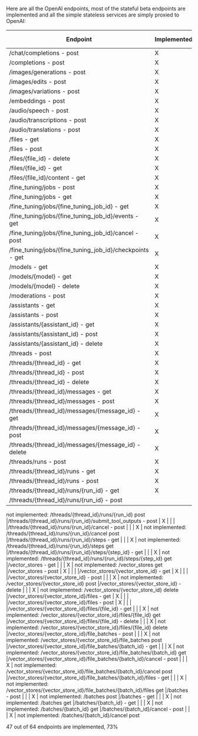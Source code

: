 Here are all the OpenAI endpoints, most of the stateful beta endpoints are implemented and all the simple stateless services are simply proxied to OpenAI:

|Endpoint | Implemented | Stateless / Proxy | Roadmap|
|---------|-------------|-----------------|--------|
|/chat/completions - post | X | X |  | 
|/completions - post | X | X |  | 
|/images/generations - post | X | X |  | 
|/images/edits - post | X | X |  | 
|/images/variations - post | X | X |  | 
|/embeddings - post | X | X |  | 
|/audio/speech - post | X | X |  | 
|/audio/transcriptions - post | X | X |  | 
|/audio/translations - post | X | X |  | 
|/files - get | X |  |  | 
|/files - post | X |  |  | 
|/files/{file_id} - delete | X |  |  | 
|/files/{file_id} - get | X |  |  | 
|/files/{file_id}/content - get | X |  |  | 
|/fine_tuning/jobs - post | X | X |  | 
|/fine_tuning/jobs - get | X | X |  | 
|/fine_tuning/jobs/{fine_tuning_job_id} - get | X | X |  | 
|/fine_tuning/jobs/{fine_tuning_job_id}/events - get | X | X |  | 
|/fine_tuning/jobs/{fine_tuning_job_id}/cancel - post | X | X |  | 
|/fine_tuning/jobs/{fine_tuning_job_id}/checkpoints - get | X | X |  | 
|/models - get | X |  |  | 
|/models/{model} - get | X |  |  | 
|/models/{model} - delete | X |  |  | 
|/moderations - post | X | X |  | 
|/assistants - get | X |  |  | 
|/assistants - post | X |  |  | 
|/assistants/{assistant_id} - get | X |  |  | 
|/assistants/{assistant_id} - post | X |  |  | 
|/assistants/{assistant_id} - delete | X |  |  | 
|/threads - post | X |  |  | 
|/threads/{thread_id} - get | X |  |  | 
|/threads/{thread_id} - post | X |  |  | 
|/threads/{thread_id} - delete | X |  |  | 
|/threads/{thread_id}/messages - get | X |  |  | 
|/threads/{thread_id}/messages - post | X |  |  | 
|/threads/{thread_id}/messages/{message_id} - get | X |  |  | 
|/threads/{thread_id}/messages/{message_id} - post | X |  |  | 
|/threads/{thread_id}/messages/{message_id} - delete | X |  |  | 
|/threads/runs - post | X |  |  | 
|/threads/{thread_id}/runs - get | X |  |  | 
|/threads/{thread_id}/runs - post | X |  |  | 
|/threads/{thread_id}/runs/{run_id} - get | X |  |  | 
|/threads/{thread_id}/runs/{run_id} - post | |  | X | 
not implemented: /threads/{thread_id}/runs/{run_id} post
|/threads/{thread_id}/runs/{run_id}/submit_tool_outputs - post | X |  |  | 
|/threads/{thread_id}/runs/{run_id}/cancel - post | |  | X | 
not implemented: /threads/{thread_id}/runs/{run_id}/cancel post
|/threads/{thread_id}/runs/{run_id}/steps - get | |  | X | 
not implemented: /threads/{thread_id}/runs/{run_id}/steps get
|/threads/{thread_id}/runs/{run_id}/steps/{step_id} - get | |  | X | 
not implemented: /threads/{thread_id}/runs/{run_id}/steps/{step_id} get
|/vector_stores - get | |  | X | 
not implemented: /vector_stores get
|/vector_stores - post | X |  |  | 
|/vector_stores/{vector_store_id} - get | X |  |  | 
|/vector_stores/{vector_store_id} - post | |  | X | 
not implemented: /vector_stores/{vector_store_id} post
|/vector_stores/{vector_store_id} - delete | |  | X | 
not implemented: /vector_stores/{vector_store_id} delete
|/vector_stores/{vector_store_id}/files - get | X |  |  | 
|/vector_stores/{vector_store_id}/files - post | X |  |  | 
|/vector_stores/{vector_store_id}/files/{file_id} - get | |  | X | 
not implemented: /vector_stores/{vector_store_id}/files/{file_id} get
|/vector_stores/{vector_store_id}/files/{file_id} - delete | |  | X | 
not implemented: /vector_stores/{vector_store_id}/files/{file_id} delete
|/vector_stores/{vector_store_id}/file_batches - post | |  | X | 
not implemented: /vector_stores/{vector_store_id}/file_batches post
|/vector_stores/{vector_store_id}/file_batches/{batch_id} - get | |  | X | 
not implemented: /vector_stores/{vector_store_id}/file_batches/{batch_id} get
|/vector_stores/{vector_store_id}/file_batches/{batch_id}/cancel - post | |  | X | 
not implemented: /vector_stores/{vector_store_id}/file_batches/{batch_id}/cancel post
|/vector_stores/{vector_store_id}/file_batches/{batch_id}/files - get | |  | X | 
not implemented: /vector_stores/{vector_store_id}/file_batches/{batch_id}/files get
|/batches - post | |  | X | 
not implemented: /batches post
|/batches - get | |  | X | 
not implemented: /batches get
|/batches/{batch_id} - get | |  | X | 
not implemented: /batches/{batch_id} get
|/batches/{batch_id}/cancel - post | |  | X | 
not implemented: /batches/{batch_id}/cancel post

47 out of 64 endpoints are implemented, 73%
